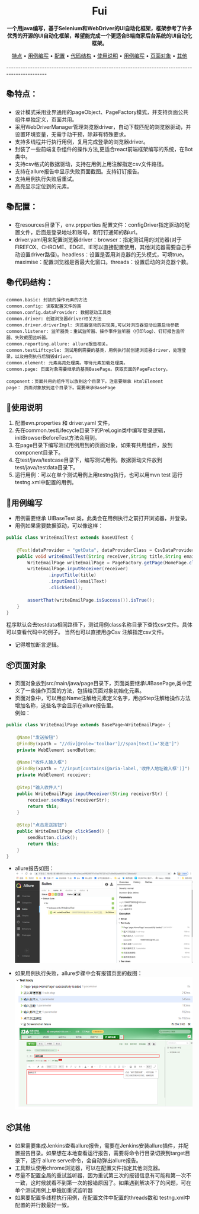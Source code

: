 
<h1 align="center">
  <br>
  Fui
  <br>
</h1>
<p align="center">
	<strong>一个用java编写，基于Selenium和WebDriver的UI自动化框架，框架参考了许多优秀的开源的UI自动化框架，希望能完成一个更适合B端商家后台系统的UI自动化框架。</strong>
</p>

<p align="center">
  <a href="#特点：">特点</a> •
  <a href="#用例编写">用例编写</a> •
  <a href="#配置">配置</a> •
  <a href="#代码结构">代码结构</a> •
  <a href="#使用说明">使用说明</a> •
  <a href="#用例编写">用例编写</a> •
  <a href="#页面对象">页面对象</a> •
  <a href="#其他">其他</a> 
</p>
-----------------------------------------------------------------------------------------------



## 📚特点：
* 设计模式采用业界通用的pageObject、PageFactory模式，并支持页面公共组件单独定义，页面共用。
* 采用WebDriverManager管理浏览器driver，自动下载匹配的浏览器驱动，并设置环境变量，无需手动干预，除非有特殊要求。
* 支持多线程并行执行用例，复用完成登录的浏览器driver。
* 封装了一些前端复杂组件的操作方法,更适合react前端框架编写的系统，在Bot类中。
* 支持csv格式的数据驱动，支持在用例上用注解指定csv文件路径。
* 支持在allure报告中显示失败页面截图。支持钉钉报告。
* 支持用例执行失败后重试。
* 高亮显示定位到的元素。

## 📚配置：
* 在resources目录下，env.prpperties 配置文件：configDriver指定驱动的配置文件，后面是登录地址和账号，和钉钉通知的群url。
* driver.yaml用来配置浏览器driver：browser：指定测试用的浏览器(对于FIREFOX、CHROME、EDGE、IE可以直接配置使用，其他浏览器需要自己手动设置driver路径)。headless：设置是否用浏览器的无头模式，可填true。maximise：配置浏览器是否最大化窗口。threads：设置启动的浏览器个数。


## 📚代码结构：

```
common.basic: 封装的操作元素的方法
common.config: 读取配置文件的类
common.config.dataProvider: 数据驱动工具类
common.driver: 创建浏览器driver相关方法
common.driver.driverImpl: 浏览器驱动的实现类,可以对浏览器驱动设置启动参数
common.listener: 监听器类：重试监听器、操作事件监听器（打印log）、钉钉报告监听器、失败截图监听器。
common.reporting.allure: allure报告相关。
common.testLiftcycle: 测试用例需要的基类，用例执行前创建浏览器driver，处理登录，以及用例执行后销毁driver。
common.element: 元素高亮处理类。等待元素加载处理类。
common.page: 页面对象需要继承的基类BasePage。获取页面的PageFactory。

component：页面共用的组件可以放到这个目录下。注意要继承 HtmlElement
page： 页面对象放到这个目录下。需要继承BasePage

```

## 📝使用说明
1. 配置evn.properties 和 driver.yaml 文件。
2. 先在common.testLifecycle目录下的PreLogin类中编写登录逻辑，initBrowserBeforeTest方法会用到。
3. 在page目录下编写测试用例用到的页面对象，如果有共用组件，放到component目录下。
4. 在test/java/testcase目录下，编写测试用例。数据驱动文件放到test/java/testdata目录下。
5. 运行用例：可以在单个测试用例上用testng执行，也可以用mvn test 运行 testng.xml中配置的用例。

## 📝用例编写
* 用例需要继承 UIBaseTest 类，此类会在用例执行之前打开浏览器，并登录。  
* 用例如果需要数据驱动，可以像这样：

```java
public class WriteEmailTest extends BaseUITest {

    @Test(dataProvider = "getData", dataProviderClass = CsvDataProvider.class)
    public void writeEmailTest(String receiver,String title,String emailText) {
        WriteEmailPage writeEmailPage = PageFactory.getPage(HomePage.class).openWriteEmailPage();
        writeEmailPage.inputReceiver(receiver)
                .inputTitle(title)
                .inputEmail(emailText)
                .clickSend();

        assertThat(writeEmailPage.isSuccess()).isTrue();
    }
}
```
程序默认会去testdata相同路径下，测试用例class名称目录下查找csv文件。具体可以查看代码中的例子。
当然也可以直接用@Csv 注解指定csv文件。  
* 记得增加断言逻辑。

## 📦页面对象
* 页面对象放到src/main/java/page目录下，页面类要继承UIBasePage<T>,类中定义了一些操作页面的方法，包括给页面对象初始化元素。  
* 页面对象中，可以用@Name注解给元素定义名字，用@Step注解给操作方法增加名称，这些名字会显示在allure报告里。  
例如： 
  
```java
public class WriteEmailPage extends BasePage<WriteEmailPage> {

    @Name("发送按钮")
    @FindBy(xpath = "//div[@role='toolbar']//span[text()='发送']")
    private WebElement sendButton;

    @Name("收件人输入框")
    @FindBy(xpath = "//input[contains(@aria-label,'收件人地址输入框')]")
    private WebElement receiver;

    @Step("输入收件人")
    public WriteEmailPage inputReceiver(String receiverStr) {
        receiver.sendKeys(receiverStr);
        return this;
    }

    @Step("点击发送按钮")
    public WriteEmailPage clickSend() {
        sendButton.click();
        return this;
    }
} 
```

* allure报告如图：   
![img_3.png](img_3.png)

* 如果用例执行失败，allure步骤中会有报错页面的截图：
![img_2.png](img_2.png)


## 📦其他
* 如果需要集成Jenkins查看allure报告，需要在Jenkins安装allure插件，并配置报告目录。如果想在本地查看运行报告，需要将命令行目录切换到target目录下，运行 allure serve命令，会自动弹出allure报告。
* 工具默认使用chrome浏览器，可以在配置文件指定其他浏览器。
* 尽量不配置全局的重试监听器，因为重试第三次的报错信息有可能和第一次不一致，这时候就看不到第一次的报错原因了。如果遇到解决不了的问题，可在单个测试用例上单独加重试监听器
* 如果要配置多线程执行用例，在配置文件中配置的threads数和 testng.xml中配置的并行数最好一致。
